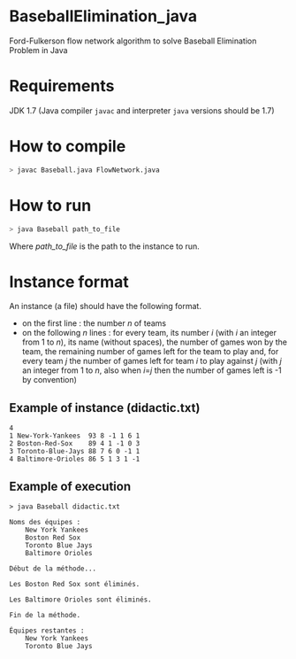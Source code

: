 # BaseballElimination_java
Ford-Fulkerson flow network algorithm to solve Baseball Elimination Problem in Java

# Requirements
JDK 1.7 (Java compiler ```javac``` and interpreter ```java``` versions should be 1.7)

# How to compile
```bash
> javac Baseball.java FlowNetwork.java
```

# How to run
```bash
> java Baseball path_to_file
```
Where _path_to_file_ is the path to the instance to run.

# Instance format
An instance (a file) should have the following format.
* on the first line : the number _n_ of teams
* on the following _n_ lines : for every team, its number _i_ (with _i_ an integer from 1 to _n_), its name
  (without spaces), the number of games won by the team, the remaining number of games left for the
  team to play and, for every team _j_ the number of games left for team _i_ to play against _j_ (with 
  _j_ an integer from 1 to _n_, also when _i_=_j_ then the number of games left is -1 by convention)
  
## Example of instance (didactic.txt)
```
4
1 New-York-Yankees  93 8 -1 1 6 1
2 Boston-Red-Sox    89 4 1 -1 0 3
3 Toronto-Blue-Jays 88 7 6 0 -1 1
4 Baltimore-Orioles 86 5 1 3 1 -1
```

## Example of execution
```
> java Baseball didactic.txt

Noms des équipes :
	New York Yankees
	Boston Red Sox
	Toronto Blue Jays
	Baltimore Orioles

Début de la méthode...

Les Boston Red Sox sont éliminés.

Les Baltimore Orioles sont éliminés.

Fin de la méthode.

Équipes restantes : 
	New York Yankees
	Toronto Blue Jays

```
